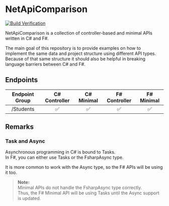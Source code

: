 # NetApiComparison

[![Build Verification](https://github.com/meyerhenning/NetApiComparison/actions/workflows/build_verification.yml/badge.svg)](https://github.com/meyerhenning/NetApiComparison/actions/workflows/build_verification.yml)

NetApiComparison is a collection of controller-based and minimal APIs written in C# and F#.

The main goal of this repository is to provide examples on how to implement the same data and project structure using different API types. Because of that same structure it should also be helpful in breaking language barriers between C# and F#.

## Endpoints

| Endpoint Group | C# Controller | C# Minimal | F# Controller | F# Minimal |
| :-: | :-: | :-: | :-: | :-: |
| /Students | ✅ | ✅ | ✅ | ✅ |

## Remarks

### Task and Async

Asynchronous programming in C# is bound to Tasks. <br>
In F#, you can either use Tasks or the FsharpAsync type. <br>

It is more common to work with the Async type, so the F# APIs will be using it too.

> <b>Note:</b> <br> Minimal APIs do not handle the FsharpAsync type correctly. <br>
Thus, the F# Minimal API will be using Tasks until the Async support is updated.